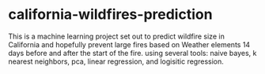 # california-wildfires-prediction
This is a machine learning project set out to predict wildfire size in California and hopefully prevent large fires  based on Weather elements 14 days before and after the start of the fire.
 using several tools: naive bayes, k nearest neighbors, pca, linear regression, and logisitic regression.
